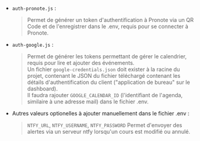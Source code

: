 - `auth-pronote.js` :
	> Permet de générer un token d'authentification à Pronote via un QR Code et de l'enregistrer dans le .env, requis pour se connecter à Pronote.

- `auth-google.js` :
	> Permet de générer les tokens permettant de gérer le calendrier, requis pour lire et ajouter des événements.  
	> Un fichier `google-credentials.json` doit exister à la racine du projet, contenant le JSON du fichier téléchargé contenant les détails d'authentification du client ("application de bureau" sur le dashboard).  
	> Il faudra rajouter `GOOGLE_CALENDAR_ID` (l'identifiant de l'agenda, similaire à une adresse mail) dans le fichier .env.  

- Autres valeurs optionelles à ajouter manuellement dans le fichier .env :
	> `NTFY_URL`, `NTFY_USERNAME`, `NTFY_PASSWORD`
	> Permet d'envoyer des alertes via un serveur ntfy lorsqu'un cours est modifié ou annulé.
